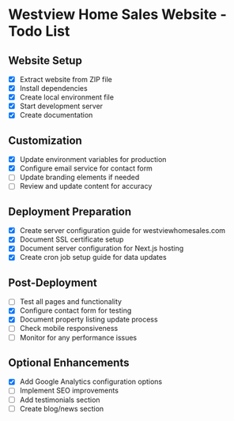 # Westview Home Sales Website - Todo List

## Website Setup
- [x] Extract website from ZIP file
- [x] Install dependencies
- [x] Create local environment file
- [x] Start development server
- [x] Create documentation

## Customization
- [x] Update environment variables for production
- [x] Configure email service for contact form
- [ ] Update branding elements if needed
- [ ] Review and update content for accuracy

## Deployment Preparation
- [x] Create server configuration guide for westviewhomesales.com
- [x] Document SSL certificate setup
- [x] Document server configuration for Next.js hosting
- [x] Create cron job setup guide for data updates

## Post-Deployment
- [ ] Test all pages and functionality
- [x] Configure contact form for testing
- [x] Document property listing update process
- [ ] Check mobile responsiveness
- [ ] Monitor for any performance issues

## Optional Enhancements
- [x] Add Google Analytics configuration options
- [ ] Implement SEO improvements
- [ ] Add testimonials section
- [ ] Create blog/news section
